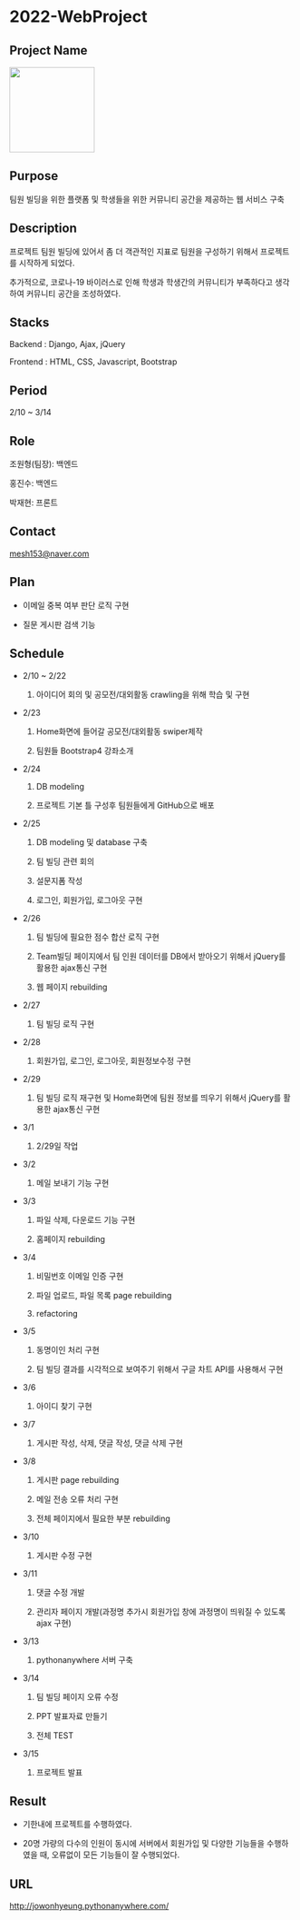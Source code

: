 # 2022-WebProject


## Project Name
<img src="https://github.com/JoWonHyeung/webproject/blob/main/djangoProject/project/staticfiles/img/logo.png"  width="150" height="150"/>


## Purpose
팀원 빌딩을 위한 플랫폼 및 학생들을 위한 커뮤니티 공간을 제공하는 웹 서비스 구축


## Description
프로젝트 팀원 빌딩에 있어서 좀 더 객관적인 지표로 팀원을 구성하기 위해서 프로젝트를 시작하게 되었다. 

추가적으로, 코로나-19 바이러스로 인해 학생과 학생간의 커뮤니티가 부족하다고 생각하여 커뮤니티 공간을 조성하였다. 

## Stacks

Backend : Django, Ajax, jQuery

Frontend : HTML, CSS, Javascript, Bootstrap


## Period

2/10 ~ 3/14

## Role
조원형(팀장): 백엔드

홍진수: 백엔드

박재현: 프론트

## Contact

mesh153@naver.com

## Plan

- 이메일 중복 여부 판단 로직 구현

- 질문 게시판 검색 기능

## Schedule
- 2/10 ~ 2/22
  
  1. 아이디어 회의 및 공모전/대외활동 crawling을 위해 학습 및 구현


- 2/23

  1. Home화면에 들어갈 공모전/대외활동 swiper제작  
  
  2. 팀원들 Bootstrap4 강좌소개

- 2/24
  1. DB modeling 

  2. 프로젝트 기본 틀 구성후 팀원들에게 GitHub으로 배포

- 2/25
  1. DB modeling 및 database 구축

  2. 팀 빌딩 관련 회의

  3. 설문지폼 작성
  
  4. 로그인, 회원가입, 로그아웃 구현

- 2/26
   1. 팀 빌딩에 필요한 점수 합산 로직 구현
   
   2. Team빌딩 페이지에서 팀 인원 데이터를 DB에서 받아오기 위해서 jQuery를 활용한 ajax통신 구현
   
   3. 웹 페이지 rebuilding

- 2/27
   1. 팀 빌딩 로직 구현

- 2/28

   1. 회원가입, 로그인, 로그아웃, 회원정보수정 구현
   
- 2/29

   1. 팀 빌딩 로직 재구현 및 Home화면에 팀원 정보를 띄우기 위해서 jQuery를 활용한 ajax통신 구현
  
- 3/1 
   1. 2/29일 작업

- 3/2
   1. 메일 보내기 기능 구현
   
- 3/3
   1. 파일 삭제, 다운로드 기능 구현   
   
   2. 홈페이지 rebuilding 
 
 - 3/4
   1. 비밀번호 이메일 인증 구현 
   
   2. 파일 업로드, 파일 목록 page rebuilding 
   
   3. refactoring

- 3/5
  1. 동명이인 처리 구현

  2. 팀 빌딩 결과를 시각적으로 보여주기 위해서 구글 차트 API를 사용해서 구현

- 3/6

  1. 아이디 찾기 구현

- 3/7
  1. 게시판 작성, 삭제, 댓글 작성, 댓글 삭제 구현

- 3/8
  1. 게시판 page rebuilding

  2. 메일 전송 오류 처리 구현

  3. 전체 페이지에서 필요한 부분 rebuilding

- 3/10

  1. 게시판 수정 구현

- 3/11

  1. 댓글 수정 개발

  2. 관리자 페이지 개발(과정명 추가시 회원가입 창에 과정명이 띄워질 수 있도록 ajax 구현)

- 3/13

  1. pythonanywhere 서버 구축

- 3/14
  
  1. 팀 빌딩 페이지 오류 수정 
  
  2. PPT 발표자료 만들기
  
  3. 전체 TEST

- 3/15
  
  1. 프로젝트 발표

## Result

- 기한내에 프로젝트를 수행하였다.

- 20명 가량의 다수의 인원이 동시에 서버에서 회원가입 및 다양한 기능들을 수행하였을 때, 오류없이 모든 기능들이 잘 수행되었다.

## URL

http://jowonhyeung.pythonanywhere.com/
